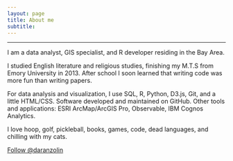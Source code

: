 ```yaml
---
layout: page
title: About me
subtitle: 
---
```


<hr class="small">

<p class="about-text">
<span class="fa fa-briefcase about-icon"></span>
  I am a data analyst, GIS specialist, and R developer residing in the Bay Area. 
  </p>
  
<p class="about-text">
<span class="fa fa-graduation-cap about-icon"></span>
I studied English literature and religious studies, finishing my M.T.S from Emory University in 2013. After school I soon learned that writing code was more fun than writing papers. 
</p>

<p class="about-text">
<span class="fa fa-code about-icon"></span>
For data analysis and visualization, I use SQL, R, Python, D3.js, Git, and a little HTML/CSS. Software developed and maintained on GitHub. Other tools and applications: ESRI ArcMap/ArcGIS Pro, Observable, IBM Cognos Analytics.
</p>

<p class="about-text">
<span class="fa fa-heart about-icon"></span>
I love hoop, golf, pickleball, books, games, code, dead languages, and chilling with my cats.
</p>


<a href="https://twitter.com/daranzolin?ref_src=twsrc%5Etfw" class="twitter-follow-button" data-size="large" data-show-count="false">Follow @daranzolin</a><script async src="https://platform.twitter.com/widgets.js" charset="utf-8"></script>
